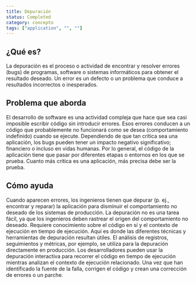 ```yaml
---
title: Depuración
status: Completed
category: concepto
tags: ["application", "", ""]
---
```


## ¿Qué es?

La depuración es el proceso o actividad de encontrar y resolver errores (bugs) de programas, software o sistemas informáticos para obtener el resultado deseado.
Un error es un defecto o un problema que conduce a resultados incorrectos o inesperados.

## Problema que aborda

El desarrollo de software es una actividad compleja que hace que sea casi imposible escribir código sin introducir errores.
Esos errores conducen a un código que probablemente no funcionará como se desea (comportamiento indefinido) cuando se ejecute.
Dependiendo de que tan crítica sea una aplicación, los bugs pueden tener un impacto negativo significativo; financiero o incluso en vidas humanas.
Por lo general, el código de la aplicación tiene que pasar por diferentes etapas o entornos en los que se prueba.
Cuanto más crítica es una aplicación, más precisa debe ser la prueba.

## Cómo ayuda

Cuando aparecen errores, los ingenieros tienen que depurar (p. ej., encontrar y reparar) la aplicación para disminuir el comportamiento no deseado de los sistemas de producción.
La depuración no es una tarea fácil, ya que los ingenieros deben rastrear el origen del comportamiento no deseado.
Requiere conocimiento sobre el código en sí y el contexto de ejecución en tiempo de ejecución.
Aquí es donde las diferentes técnicas y herramientas de depuración resultan útiles.
El análisis de registros, seguimientos y métricas, por ejemplo, se utiliza para la depuración directamente en producción.
Los desarrolladores pueden usar la depuración interactiva para recorrer el código en tiempo de ejecución mientras analizan el contexto de ejecución relacionado.
Una vez que han identificado la fuente de la falla, corrigen el código y crean una corrección de errores o un parche.
